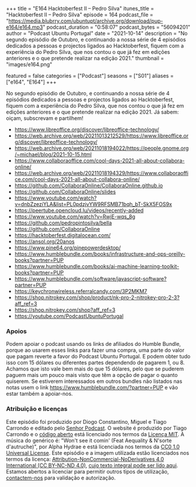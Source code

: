 +++
title = "E164 Hacktoberfest II – Pedro Silva"
itunes_title = "Hacktoberfest II – Pedro Silva"
episode = 164
podcast_file = "https://media.blubrry.com/ubuntupt/archive.org/download/pup-e164/e164.mp3"
podcast_duration = "0:58:07"
podcast_bytes = "56094201"
author = "Podcast Ubuntu Portugal"
date = "2021-10-14"
description = "No segundo episódio de Outubro, e continuando a nossa série de 4 episódios dedicados a pessoas e projectos ligados ao Hacktoberfest, fiquem com a experiência do Pedro Silva, que nos contou o que já fez em edições anteriores e o que pretende realizar na edição 2021."
thumbnail = "images/e164.png"

featured = false
categories = ["Podcast"]
seasons = ["S01"]
aliases = ["e164", "E164"]
+++

No segundo episódio de Outubro, e continuando a nossa série de 4 episódios dedicados a pessoas e projectos ligados ao Hacktoberfest, fiquem com a experiência do Pedro Silva, que nos contou o que já fez em edições anteriores e o que pretende realizar na edição 2021.
Já sabem: oiçam, subscrevam e partilhem!

* https://www.libreoffice.org/discover/libreoffice-technology/
* https://web.archive.org/web/20211013212529/https://www.libreoffice.org/discover/libreoffice-technology/
* https://web.archive.org/web/20211018194022/https://people.gnome.org/~michael/blog/2021-10-15.html
* https://www.collaboraoffice.com/cool-days-2021-all-about-collabora-online/
* https://web.archive.org/web/20211018194329/https://www.collaboraoffice.com/cool-days-2021-all-about-collabora-online/
* https://github.com/CollaboraOnline/CollaboraOnline.github.io
* https://github.com/CollaboraOnline/slides
* https://www.youtube.com/watch?v=dnbZzeziYLA&list=PL0pdzjvYW9RFSMB71bqh_bT-SkX5FOS9x
* https://peertube.opencloud.lu/videos/recently-added
* https://www.youtube.com/watch?v=RwjE-wqs_8g
* https://github.com/pedropintosilva/bella
* https://github.com/CollaboraOnline
* https://hacktoberfest.digitalocean.com/
* https://ansol.org/20anos
* https://www.pine64.org/pinepowerdesktop/
* https://www.humblebundle.com/books/infrastructure-and-ops-oreilly-books?partner=PUP
* https://www.humblebundle.com/books/ai-machine-learning-toolkit-books?partner=PUP
* https://www.humblebundle.com/software/javascript-software?partner=PUP
* https://keychronwireless.referralcandy.com/3P2MKM7
* https://shop.nitrokey.com/shop/product/nk-pro-2-nitrokey-pro-2-3?aff_ref=3
* https://shop.nitrokey.com/shop?aff_ref=3
* https://youtube.com/PodcastUbuntuPortugal


### Apoios
Podem apoiar o podcast usando os links de afiliados do Humble Bundle, porque ao usarem esses links para fazer uma compra, uma parte do valor que pagam reverte a favor do Podcast Ubuntu Portugal.
E podem obter tudo isso com 15 dólares ou diferentes partes dependendo de pagarem 1, ou 8.
Achamos que isto vale bem mais do que 15 dólares, pelo que se puderem paguem mais um pouco mais visto que têm a opção de pagar o quanto quiserem.
Se estiverem interessados em outros bundles não listados nas notas usem o link https://www.humblebundle.com/?partner=PUP e vão estar também a apoiar-nos.

### Atribuição e licenças
Este episódio foi produzido por Diogo Constantino, Miguel e Tiago Carrondo e editado pelo [Senhor Podcast](https://senhorpodcast.pt/).
O website é produzido por Tiago Carrondo e o [código aberto](https://gitlab.com/podcastubuntuportugal/website) está licenciado nos termos da [Licença MIT](https://gitlab.com/podcastubuntuportugal/website/main/LICENSE).
A música do genérico é: "Won't see it comin' (Feat Aequality & N'sorte d'autruche)", por Alpha Hydrae e está licenciada nos termos da [CC0 1.0 Universal License](https://creativecommons.org/publicdomain/zero/1.0/).
Este episódio e a imagem utilizada estão licenciados nos termos da licença: [Attribution-NonCommercial-NoDerivatives 4.0 International (CC BY-NC-ND 4.0)](https://creativecommons.org/licenses/by-nc-nd/4.0/), [cujo texto integral pode ser lido aqui](https://creativecommons.org/licenses/by-nc-nd/4.0/legalcode). Estamos abertos a licenciar para permitir outros tipos de utilização, [contactem-nos](https://podcastubuntuportugal.org/contactos) para validação e autorização.

